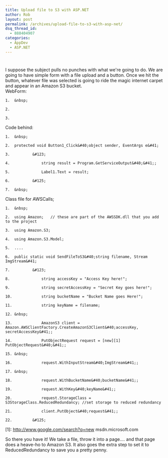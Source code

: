 ```yaml
---
title: Upload file to S3 with ASP.NET
author: Rob
layout: post
permalink: /archives/upload-file-to-s3-with-asp-net/
dsq_thread_id:
  - 888404907
categories:
  - AppDev
  - ASP.NET
---
```

# 

I suppose the subject pulls no punches with what we're going to do. We are going to have simple form with a file upload and a button. Once we hit the button, whatever file was selected is going to ride the magic internet carpet and appear in an Amazon S3 bucket.  
WebForm:

    1.  &nbsp;
    
    2.  
    
    3.  

Code behind:

    1.  &nbsp;
    
    2.  protected void Button1_Click&#40;object sender, EventArgs e&#41;
    
    3.  		&#123;
    
    4.  			string result = Program.GetServiceOutput&#40;&#41;;
    
    5.  			Label1.Text = result;
    
    6.  		&#125;
    
    7.  &nbsp;

Class file for AWSCalls;

    1.  &nbsp;
    
    2.  using Amazon;   // these are part of the AWSSDK.dll that you add to the project
    
    3.  using Amazon.S3;
    
    4.  using Amazon.S3.Model;
    
    5.  ....
    
    6.  public static void SendFileToS3&#40;string filename, Stream ImgStream&#41;
    
    7.  		&#123;
    
    8.  			string accessKey = "Access Key here!";
    
    9.  			string secretAccessKey = "Secret Key goes here!";
    
    10. 			string bucketName = "Bucket Name goes Here!";
    
    11. 			string keyName = filename; 
    
    12. &nbsp;
    
    13. 			AmazonS3 client = Amazon.AWSClientFactory.CreateAmazonS3Client&#40;accessKey, secretAccessKey&#41;;
    
    14. 			PutObjectRequest request = [new][1] PutObjectRequest&#40;&#41;;
    
    15. &nbsp;
    
    16. 			request.WithInputStream&#40;ImgStream&#41;;
    
    17. &nbsp;
    
    18. 			request.WithBucketName&#40;bucketName&#41;;
    
    19. 			request.WithKey&#40;keyName&#41;;
    
    20. 			request.StorageClass = S3StorageClass.ReducedRedundancy; //set storage to reduced redundancy
    
    21. 			client.PutObject&#40;request&#41;;
    
    22. 		&#125;

 [1]: http://www.google.com/search?q=new msdn.microsoft.com

So there you have it! We take a file, throw it into a page.... and that page does a heave-ho to Amazon S3. It also goes the extra step to set it to ReducedRedundancy to save you a pretty penny.